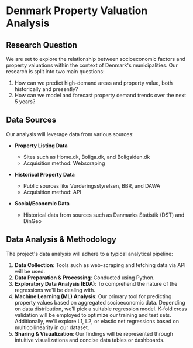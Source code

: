 # Denmark Property Valuation Analysis

## Research Question

We are set to explore the relationship between socioeconomic factors and property valuations within the context of Denmark's municipalities. Our research is split into two main questions:
1. How can we predict high-demand areas and property value, both historically and presently?
2. How can we model and forecast property demand trends over the next 5 years?

## Data Sources

Our analysis will leverage data from various sources:

- **Property Listing Data**
    - Sites such as Home.dk, Boliga.dk, and Boligsiden.dk
    - Acquisition method: Webscraping

- **Historical Property Data**
    - Public sources like Vurderingsstyrelsen, BBR, and DAWA
    - Acquisition method: API

- **Social/Economic Data**
    - Historical data from sources such as Danmarks Statistik (DST) and DinGeo

## Data Analysis & Methodology

The project's data analysis will adhere to a typical analytical pipeline:
1. **Data Collection**: Tools such as web-scraping and fetching data via API will be used.
2. **Data Preparation & Processing**: Conducted using Python.
3. **Exploratory Data Analysis (EDA)**: To comprehend the nature of the regressions we'll be dealing with.
4. **Machine Learning (ML) Analysis**: Our primary tool for predicting property values based on aggregated socioeconomic data. Depending on data distribution, we'll pick a suitable regression model. K-fold cross validation will be employed to optimize our training and test sets. Additionally, we'll explore L1, L2, or elastic net regressions based on multicollinearity in our dataset.
5. **Sharing & Visualization**: Our findings will be represented through intuitive visualizations and concise data tables or dashboards.